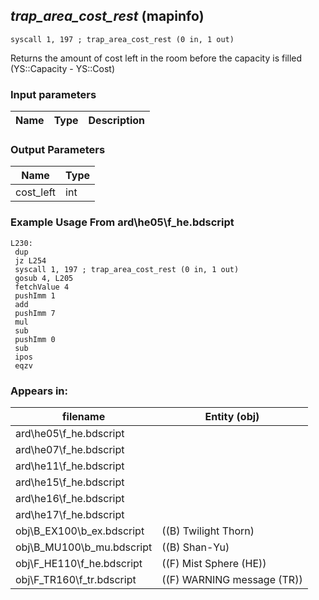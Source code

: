 ## *trap_area_cost_rest* (mapinfo)

`syscall 1, 197 ; trap_area_cost_rest (0 in, 1 out)`

Returns the amount of cost left in the room before the capacity is filled (YS::Capacity - YS::Cost)

### Input parameters
| Name | Type | Description
|------|------|------------


### Output Parameters
| Name | Type
|------|-----
| cost_left   | int   
### Example Usage From ard\he05\f_he.bdscript
```plaintext
L230:
 dup 
 jz L254
 syscall 1, 197 ; trap_area_cost_rest (0 in, 1 out)
 gosub 4, L205
 fetchValue 4
 pushImm 1
 add 
 pushImm 7
 mul 
 sub 
 pushImm 0
 sub 
 ipos 
 eqzv
```


### Appears in:
| filename | Entity (obj)
|----------|-------------
| ard\he05\f_he.bdscript       |           
| ard\he07\f_he.bdscript       |           
| ard\he11\f_he.bdscript       |           
| ard\he15\f_he.bdscript       |           
| ard\he16\f_he.bdscript       |           
| ard\he17\f_he.bdscript       |           
| obj\B_EX100\b_ex.bdscript       | ((B) Twilight Thorn)          
| obj\B_MU100\b_mu.bdscript       | ((B) Shan-Yu)          
| obj\F_HE110\f_he.bdscript       | ((F) Mist Sphere (HE))          
| obj\F_TR160\f_tr.bdscript       | ((F) WARNING message (TR))          



